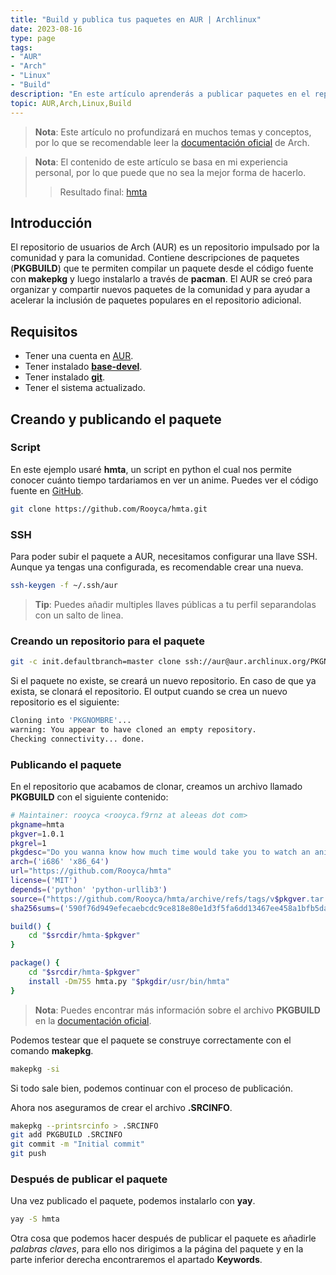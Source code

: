 ```yaml
---
title: "Build y publica tus paquetes en AUR | Archlinux"
date: 2023-08-16
type: page
tags: 
- "AUR"
- "Arch"
- "Linux"
- "Build"
description: "En este artículo aprenderás a publicar paquetes en el repositorio de usuarios (AUR) de Arch."
topic: AUR,Arch,Linux,Build
---
```


> **Nota**: Este artículo no profundizará en muchos temas y conceptos, por lo que se recomendable leer la [documentación oficial](https://wiki.archlinux.org/title/Arch_User_Repository) de Arch.

> **Nota**: El contenido de este artículo se basa en mi experiencia personal, por lo que puede que no sea la mejor forma de hacerlo.
>> Resultado final: [hmta](https://aur.archlinux.org/packages/hmta/)


## Introducción

El repositorio de usuarios de Arch (AUR) es un repositorio impulsado por la comunidad y para la comunidad. Contiene descripciones de paquetes (**PKGBUILD**) que te permiten compilar un paquete desde el código fuente con **makepkg** y luego instalarlo a través de **pacman**. El AUR se creó para organizar y compartir nuevos paquetes de la comunidad y para ayudar a acelerar la inclusión de paquetes populares en el repositorio adicional.

## Requisitos

- Tener una cuenta en [AUR](https://aur.archlinux.org/).
- Tener instalado [**base-devel**](https://archlinux.org/packages/?name=base-devel).
- Tener instalado [**git**](https://archlinux.org/packages/?name=git).
- Tener el sistema actualizado.

## Creando y publicando el paquete

### Script

En este ejemplo usaré **hmta**, un script en python el cual nos permite conocer cuánto tiempo tardariamos en ver un anime. Puedes ver el código fuente en [GitHub](https://github.com/Rooyca/hmta).


```bash
git clone https://github.com/Rooyca/hmta.git
```

### SSH

Para poder subir el paquete a AUR, necesitamos configurar una llave SSH. Aunque ya tengas una configurada, es recomendable crear una nueva.

```bash
ssh-keygen -f ~/.ssh/aur
```

> **Tip**: Puedes añadir multiples llaves públicas a tu perfil separandolas con un salto de linea.

### Creando un repositorio para el paquete

```bash
git -c init.defaultbranch=master clone ssh://aur@aur.archlinux.org/PKGNOMBRE.git
```

Si el paquete no existe, se creará un nuevo repositorio. En caso de que ya exista, se clonará el repositorio. El output cuando se crea un nuevo repositorio es el siguiente:

```bash
Cloning into 'PKGNOMBRE'...
warning: You appear to have cloned an empty repository.
Checking connectivity... done.
```

### Publicando el paquete

En el repositorio que acabamos de clonar, creamos un archivo llamado **PKGBUILD** con el siguiente contenido:

```bash
# Maintainer: rooyca <rooyca.f9rnz at aleeas dot com>
pkgname=hmta
pkgver=1.0.1
pkgrel=1
pkgdesc="Do you wanna know how much time would take you to watch an anime? Well, this is your tool."
arch=('i686' 'x86_64')
url="https://github.com/Rooyca/hmta"
license=('MIT')
depends=('python' 'python-urllib3')
source=("https://github.com/Rooyca/hmta/archive/refs/tags/v$pkgver.tar.gz")
sha256sums=('590f76d949efecaebcdc9ce818e80e1d3f5fa6dd13467ee458a1bfb5dafe29f9')

build() {
    cd "$srcdir/hmta-$pkgver"
}

package() {
    cd "$srcdir/hmta-$pkgver"
    install -Dm755 hmta.py "$pkgdir/usr/bin/hmta"
}
```

> **Nota**: Puedes encontrar más información sobre el archivo **PKGBUILD** en la [documentación oficial](https://wiki.archlinux.org/title/PKGBUILD).

Podemos testear que el paquete se construye correctamente con el comando **makepkg**.

```bash
makepkg -si
```

Si todo sale bien, podemos continuar con el proceso de publicación.

Ahora nos aseguramos de crear el archivo **.SRCINFO**.

```bash
makepkg --printsrcinfo > .SRCINFO
git add PKGBUILD .SRCINFO
git commit -m "Initial commit"
git push
```

### Después de publicar el paquete

Una vez publicado el paquete, podemos instalarlo con **yay**.

```bash
yay -S hmta
```

Otra cosa que podemos hacer después de publicar el paquete es añadirle *palabras claves*, para ello nos dirigimos a la página del paquete y en la parte inferior derecha encontraremos el apartado **Keywords**.
